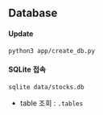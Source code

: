 ## Database

#### Update

`python3 app/create_db.py`

#### SQLite 접속

`sqlite data/stocks.db`

- table 조회 : `.tables`
